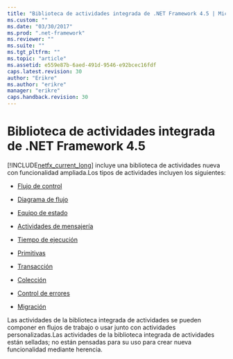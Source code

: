```yaml
---
title: "Biblioteca de actividades integrada de .NET Framework 4.5 | Microsoft Docs"
ms.custom: ""
ms.date: "03/30/2017"
ms.prod: ".net-framework"
ms.reviewer: ""
ms.suite: ""
ms.tgt_pltfrm: ""
ms.topic: "article"
ms.assetid: e559e87b-6aed-491d-9546-e92bcec16fdf
caps.latest.revision: 30
author: "Erikre"
ms.author: "erikre"
manager: "erikre"
caps.handback.revision: 30
---
```

# Biblioteca de actividades integrada de .NET Framework 4.5
[!INCLUDE[netfx_current_long](../../../includes/netfx-current-long-md.md)] incluye una biblioteca de actividades nueva con funcionalidad ampliada.Los tipos de actividades incluyen los siguientes:  
  
-   [Flujo de control](../../../docs/framework/windows-workflow-foundation//control-flow-activities-in-wf.md)  
  
-   [Diagrama de flujo](../../../docs/framework/windows-workflow-foundation//flowchart-activities-in-wf.md)  
  
-   [Equipo de estado](../../../docs/framework/windows-workflow-foundation//state-machine-activities-in-wf.md)  
  
-   [Actividades de mensajería](../../../docs/framework/wcf/feature-details/messaging-activities.md)  
  
-   [Tiempo de ejecución](../../../docs/framework/windows-workflow-foundation//runtime-activities-in-wf.md)  
  
-   [Primitivas](../../../docs/framework/windows-workflow-foundation//primitives-activities-in-wf.md)  
  
-   [Transacción](../../../docs/framework/windows-workflow-foundation//transaction-activities-in-wf.md)  
  
-   [Colección](../../../docs/framework/windows-workflow-foundation//collection-activities-in-wf.md)  
  
-   [Control de errores](../../../docs/framework/windows-workflow-foundation//error-handling-activities-in-wf.md)  
  
-   [Migración](../../../docs/framework/windows-workflow-foundation//migration-activity-in-wf.md)  
  
 Las actividades de la biblioteca integrada de actividades se pueden componer en flujos de trabajo o usar junto con actividades personalizadas.Las actividades de la biblioteca integrada de actividades están selladas; no están pensadas para su uso para crear nueva funcionalidad mediante herencia.